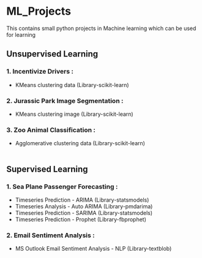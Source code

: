 # ML_Projects
This contains small python projects in Machine learning which can be used for learning

## Unsupervised Learning
### 1. Incentivize Drivers : 
  - KMeans clustering data (Library-scikit-learn)
### 2. Jurassic Park Image Segmentation : 
  - KMeans clustering image (Library-scikit-learn)
### 3. Zoo Animal Classification : 
  - Agglomerative clustering data (Library-scikit-learn)
<br> <br>
## Supervised Learning
### 1. Sea Plane Passenger Forecasting : 
  - Timeseries Prediction - ARIMA (Library-statsmodels) 
  - Timeseries Analysis   - Auto ARIMA (Library-pmdarima)
  - Timeseries Prediction - SARIMA (Library-statsmodels)
  - Timeseries Prediction - Prophet (Library-fbprophet)
### 2. Email Sentiment Analysis : 
  - MS Outlook Email Sentiment Analysis - NLP (Library-textblob) 
